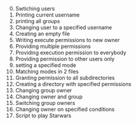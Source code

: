 0. Swtiching users
1. Printing current username
2. printing all groups
3. Changing user to a specified username
4. Creating an empty file
5. Writing execute permissions to new owner
6. Providing multiple permissions
7. Providing execution permission to everybody
8. Providing permission to other users only
9. setting a specified mode
10. Matching modes in 2 files
11. Granting permission to all subdirectories
12. Creating a directory with specified permissions
13. Changing group owner
14. Changing owner and group
15. Switching group owners
16. Changing owner on specified conditions
17. Script to play Starwars
